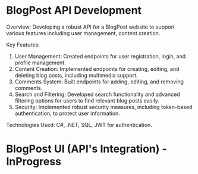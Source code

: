# BlogPost API Development

Overview: Developing a robust API for a BlogPost website to support various features including user management, content creation.

Key Features:
1. User Management: Created endpoints for user registration, login, and profile management.
2. Content Creation: Implemented endpoints for creating, editing, and deleting blog posts, including multimedia support.
3. Comments System: Built endpoints for adding, editing, and removing comments.
4. Search and Filtering: Developed search functionality and advanced filtering options for users to find relevant blog posts easily.
5. Security: Implemented robust security measures, including token-based authentication, to protect user information.

 Technologies Used: C#, .NET, SQL, JWT for authentication.

# BlogPost UI (API's Integration) - InProgress
